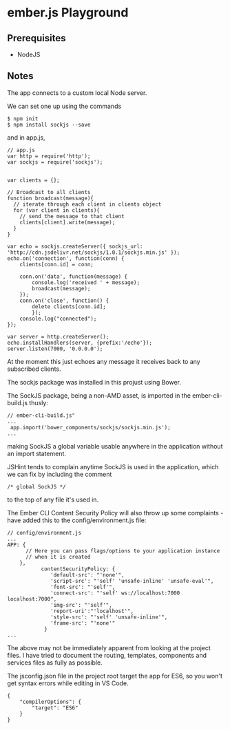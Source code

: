 # ember.js Playground

## Prerequisites

* NodeJS

## Notes

The app connects to a custom local Node server.

We can set one up using the commands

```
$ npm init
$ npm install sockjs --save
```

and in app.js,

```
// app.js
var http = require('http');  
var sockjs = require('sockjs');


var clients = {};

// Broadcast to all clients
function broadcast(message){  
  // iterate through each client in clients object
  for (var client in clients){
    // send the message to that client
    clients[client].write(message);
  }
}

var echo = sockjs.createServer({ sockjs_url: 'http://cdn.jsdelivr.net/sockjs/1.0.1/sockjs.min.js' });  
echo.on('connection', function(conn) {  
    clients[conn.id] = conn;

    conn.on('data', function(message) {
        console.log('received ' + message);
        broadcast(message);
    });
    conn.on('close', function() {
        delete clients[conn.id];
        });
    console.log("connected");
});

var server = http.createServer();  
echo.installHandlers(server, {prefix:'/echo'});  
server.listen(7000, '0.0.0.0');
```

At the moment this just echoes any message it receives back to any subscribed clients.

The sockjs package was installed in this projust using Bower.

The SockJS package, being a non-AMD asset, is imported in the ember-cli-build.js thusly:

```
// ember-cli-build.js"
...
 app.import('bower_components/sockjs/sockjs.min.js');
...
```
		
making SockJS a global variable usable anywhere in the application without an import statement.

JSHint tends to complain anytime SockJS is used in the application, which we can fix by including the comment

```
/* global SockJS */
```
		
to the top of any file it's used in.

The Ember CLI Content Security Policy will also throw up some complaints - have added this to the config/environment.js file:

```
// config/environment.js
...
APP: {  
      // Here you can pass flags/options to your application instance
      // when it is created
    },
           contentSecurityPolicy: {
              'default-src': "'none'",
              'script-src': "'self' 'unsafe-inline' 'unsafe-eval'",
              'font-src': "'self'",
              'connect-src': "'self' ws://localhost:7000 localhost:7000",
              'img-src': "'self'",
              'report-uri':"'localhost'",
              'style-src': "'self' 'unsafe-inline'",
              'frame-src': "'none'"
            }
...
```
The above may not be immediately apparent from looking at the project files.
I have tried to document the routing, templates, components and services files as fully as possible.

The jsconfig.json file in the project root target the app for ES6, so you won't get syntax errors while editing in VS Code.

```
{
    "compilerOptions": {
        "target": "ES6"
    }
}
```
 
	 
	

